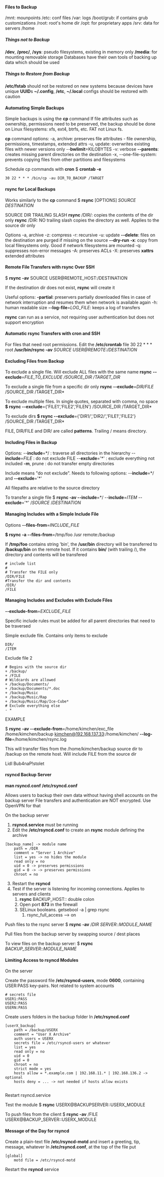 
#### Files to Backup

/mnt: mounpoints
/etc: conf files
/var: logs
/boot/grub: if contains grub customizations
/root: root's home dir
/opt: for proprietary apps 
/srv: data for servers 
/home

##### Things not to Backup 

**/dev**, **/proc/**, **/sys**: pseudo filesystems, existing in memory only
**/media**: for mounting removable storage
Databases have their own tools of backing up data which should be used

##### Things to Restore from Backup

**/etc/fstab** should not be restored on new systems because devices have unique **UUID**s
**~/.config**, **/etc**, **~/.local** configs should be restored with caution

#### Automating Simple Backups

Simple backups is using the **cp** command
If file attributes such as ownership, permissions need to be preserved, the backup should be done on Linux filesystems: xfs, ext4, btrfs, etc. FAT not Linux fs.

**cp** command options:
-a, archive: preserves file attributes - file ownership, permissions, timestamps, extended attrs
-u, update: overwrites existing files with newer versions only
--**bwlimit**=KILOBYTES
-v: verbose
**--parents**:  creates missing parent directories on the destination
-x, --one-file-system: prevents copying files from other partitions and filesystems 

Schedule cp commands with **cron**
$ **crontab -e**
```
30 22 * * * /bin/cp -au DIR_TO_BACKUP /TARGET
```

#### rsync for Local Backups

Works similarly to the **cp** command
$ **rsync** \[OPTIONS] *SOURCE DESTINATION*

SOURCE DIR TRAILING SLASH
**rsync** /DIR/: copies the contents of the dir only
**rsync** /DIR: NO trailing slash copies the directory as well. Applies to the source dir only

Options
-a, archive
-z: compress
-r: recursive
-u: update
**--delete**: files on the destination are purged if missing on the source
**--dry-run**
**-x**: copy from local filesystems only. Good if network filesystems are mounted
-q: suppresses non-error messages
-A: preserves ACLs
-X: preserves **xattrs** extended attributes

#### Remote File Transfers with rsync Over SSH

$ **rsync -av** SOURCE USER@REMOTE_HOST:/DESTINATION

If the destination dir does not exist, **rsync** will create it

Useful options:
**-partial**: preservers partially downloaded files in case of network interruption and resumes them when network is available again
-h: human readable size
**--log-file**=*LOG_FILE*: keeps a log of transfers

**rsync** can run as a service, not requiring user authentication but does not support encryption

#### Automatic rsync Transfers with cron and SSH

For files that need root permissions. Edit the **/etc/crontab** file
30 22 * * * root **/usr/bin/rsync -av** *SOURCE USER@REMOTE:/DESTINATION*

#### Excluding Files from Backup

To exclude a single file. Will exclude ALL files with the same name
**rsync** **--exclude**=*FILE_TO_EXCLUDE /SOURCE_DIR /TARGET_DIR*

To exclude a single file from a specific dir only
**rsync --exclude**=*DIR/FILE* /SOURCE_DIR /TARGET_DIR*

To exclude multiple files. In single quotes, separated with comma, no space
**$ rsync --exclude**={'FILE1','FILE2','FILEN'} /SOURCE_DIR /TARGET_DIR*

To exclude dirs
**$ rsync --exclude**={'DIR1/','DIR2/','FILE1','FILE2'} /SOURCE_DIR /TARGET_DIR*

FILE, DIR/FILE and DIR/ are called **patterns**. Trailing / means directory.

#### Including Files in Backup

Options:
--**include**=\*/ : traverse all directories in the hierarchy
--**include**=*FILE* : do not exclude FILE
--**exclude**='\*' : exclude everything not included
**-m**, prune : do not transfer empty directories

Include means "do not exclude". Needs to following options:
--**include**=\*/ and **--exclude**='\*'

All filepaths are relative to the source directory

To transfer a single file 
$ **rsync -av --include**=\*/ --**include**=*ITEM* --**exclude**='\*' /*SOURCE* /*DESTINATION*

#### Managing Includes with a Simple Include File

Options
**--files-from**=*INCLUDE_FILE*

**$ rsync -a --files-from**=/tmp/foo /usr remote:/backup

If **/tmp/foo** contains string 'bin', the **/usr/bin** directory will be transferred to **/backup/bin** on the remote host. If it contains **bin/** (with trailing /), the directory and contents will be transfered

```
# include list
#
# Transfer the FILE only
/DIR/FILE
#Transfer the dir and contents
/DIR/
/FILE
```

#### Managing Includes and Excludes with Exclude Files

**--exclude-from**=*EXCLUDE_FILE*

Specific include rules must be added for all parent directories that need to be traversed

Simple exclude file. Contains only items to exclude
```
DIR/
/ITEM
```


Exclude file 2

```
# Begins with the source dir
+ /backup/
+ /FILE
# Wildcards are allowed
+ /backup/Documents/
+ /backup/Documents/*.doc
+ /backup/Music
+ /backup/Music/Rap
+ /backup/Music/Rap/Ice-Cube*
# Exclude everything else
- *
```

EXAMPLE

$ **rsync -av --exclude-from**=/home/kimchen/exc_file /home/kimchen/backup kimchen@192.168.137.33:/home/kimchen/ **--log-file**=/home/kimchen/rsync.log

This will transfer files from the /home/kimchen/backup source dir to /backup on the remote host. Will include FILE from the source dir

Lidl Bub4naP!stolet

#### rsyncd Backup Server

**man rsyncd.conf**
**/etc/rsyncd.conf**

Allows users to backup their own data without having shell accounts on the backup server
File transfers and authentication are NOT encrypted. Use OpenVPN for that

On the backup server
1. **rsyncd.service** must be running
2. Edit the **/etc/rsyncd.conf** to create an **rsync** module defining the archive

```
[backup_name] -> module name
	path = /DIR
	comment = "Server 1 Archive"
	list = yes -> no hides the module
	read only = no
	uid = 0 -> preserves permissions
	gid = 0 -> -> preserves permissions
	chroot = no
```

3. Restart the **rsyncd**
4. Test if the server is listening for incoming connections. Applies to servers and clients
	1. **rsync** BACKUP_HOST::  double colon
	2. Open port **873** in the firewall
	3. SELinux booleans. getsebool -a | grep rsync
		1. rsync_full_access --> on
	
Push files to the rsync server
$ **rsync -av** /*DIR* *SERVER*::*MODULE_NAME*

 Pull files from the backup server by swapping source / dest places

To view files on the backup server:
$ **rsync** *BACKUP_SERVER*::*MODULE_NAME*

#### Limiting Access to rsyncd Modules

On the server

Create the password file **/etc/rsyncd-users**, mode **0600**, containing USER:PASS key-pairs. Not related to system accounts
```
# secrets file
USER1:PASS
USER2:PASS
USERN:PASS
```

Create users folders in the backup folder
In **/etc/rsyncd.conf**
```
[userX_backup]
	path = /backup/USERX
	comment = "User X Archive"
	auth users = USERX
	secrets file = /etc/rsyncd-users or whatever
	list = yes
	read only = no
	uid = 0
	gid = 0
	chroot = no
	strict mode = yes
	hosts allow = *.example.com | 192.168.11.* | 192.168.136.2 -> optional
	hosts deny = ... -> not needed if hosts allow exists


```

Restart rsyncd.service

Test the module
$ **rsync** USERX@BACKUPSERVER::USERX_MODULE

To push files from the client
$ **rsync -av** /FILE USERX@BACKUP_SERVER::USERX_MODULE

#### Message of the Day for rsyncd

Create a plain-text file **/etc/rsyncd-motd** and insert a greeting, tip, message, whatever
In **/etc/rsyncd.conf**, at the top of the file put
```
[global]
	motd file = /etc/rsyncd-motd
```

Restart the **rsyncd** service

